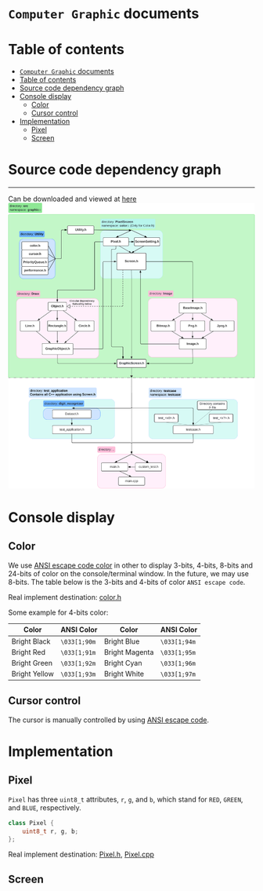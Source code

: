 # `Computer Graphic` documents

# Table of contents

<!-- TOC -->
* [`Computer Graphic` documents](#computer-graphic-documents)
* [Table of contents](#table-of-contents)
* [Source code dependency graph](#source-code-dependency-graph)
* [Console display](#console-display)
  * [Color](#color)
  * [Cursor control](#cursor-control)
* [Implementation](#implementation)
  * [Pixel](#pixel)
  * [Screen](#screen)
<!-- TOC -->

# Source code dependency graph

---
Can be downloaded
and viewed
at [here](https://lucid.app/lucidchart/68a72af9-e53f-4598-a9ff-7f21c41abe66/edit?viewport_loc=-1733%2C-1227%2C5751%2C3140%2C0_0&invitationId=inv_2e2b332c-cd16-4ccb-b0bc-db0f3d715938)
<img alt="Dependency graph" src="image/dependency graph/240603.svg" title="Dependency graph"/>

# Console display

## Color
We use [ANSI escape code color](https://en.wikipedia.org/wiki/ANSI_escape_code#SGR_(Select_Graphic_Rendition)_parameters) in other
to display 3-bits, 4-bits, 8-bits and 24-bits of color on the console/terminal window.
In the future, we may use 8-bits.
The table below is the 3-bits and 4-bits of color `ANSI escape code`.

Real implement destination: [color.h](../src/Utility/color.h)

Some example for 4-bits color:

| Color         | ANSI Color   | Color          | ANSI Color   |
|---------------|--------------|----------------|--------------|
| Bright Black  | `\033[1;90m` | Bright Blue    | `\033[1;94m` |
| Bright Red    | `\033[1;91m` | Bright Magenta | `\033[1;95m` |
| Bright Green  | `\033[1;92m` | Bright Cyan    | `\033[1;96m` |
| Bright Yellow | `\033[1;93m` | Bright White   | `\033[1;97m` |

## Cursor control
The cursor is manually controlled
by using [ANSI escape code](https://en.wikipedia.org/wiki/ANSI_escape_code#Fe_Escape_sequences).

[//]: # (Real implement destination: [color.h]&#40;../src/Utility/color.h&#41;)

# Implementation

## Pixel

`Pixel` has three `uint8_t` attributes, `r`, `g`, and `b`, which stand for `RED`, `GREEN`, and `BLUE`, respectively.  
```C++
class Pixel {
    uint8_t r, g, b;
};
```

 Real implement destination: [Pixel.h](../src/PixelScreen/Pixel.h), [Pixel.cpp](../src/PixelScreen/Pixel.cpp)

## Screen
